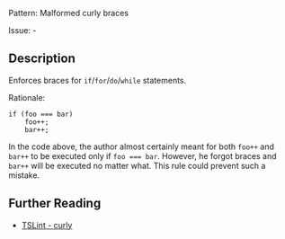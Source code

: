 Pattern: Malformed curly braces

Issue: -

## Description

Enforces braces for `if`/`for`/`do`/`while` statements.  
  
Rationale: 
    
    
    if (foo === bar)
        foo++;
        bar++;
		
		
In the code above, the author almost certainly meant for both `foo++` and `bar++` to be executed only if `foo === bar`. However, he forgot braces and `bar++` will be executed no matter what. This rule could prevent such a mistake.		

## Further Reading

* [TSLint - curly](https://palantir.github.io/tslint/rules/curly)
